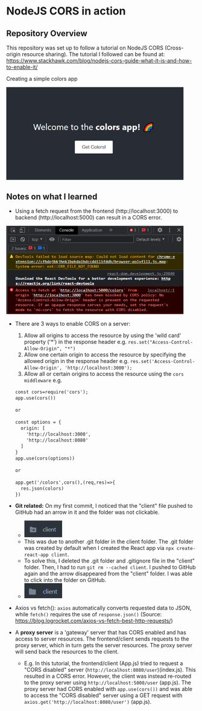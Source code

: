 # NodeJS CORS in action

## Repository Overview
This repository was set up to follow a tutorial on NodeJS CORS (Cross-origin resource sharing). The tutorial I followed can be found at: https://www.stackhawk.com/blog/nodejs-cors-guide-what-it-is-and-how-to-enable-it/

Creating a simple colors app

<img src="./images/colors-app.png" width="470" alt="Simple colors app">

## Notes on what I learned
* Using a fetch request from the frontend (http://localhost:3000) to backend (http://localhost:5000) can result in a CORS error.

<img src="images/cors-error.png" width="470" alt="CORS error in browser's console">

* There are 3 ways to enable CORS on a server:
    1. Allow all origins to access the resource by using the 'wild card' property ('*') in the response header e.g. `res.set("Access-Control-Allow-Origin", "*")`
    2. Allow one certain origin to access the resource by specifying the allowed origin in the response header e.g. `res.set('Access-Control-Allow-Origin', 'http://localhost:3000');`
    3. Allow all or certain origins to access the resource using the `cors middleware` e.g.

      const cors=require('cors');
      app.use(cors())

      or

      const options = {
        origin: [
          'http://localhost:3000',
          'http://localhost:8080'
        ]
      }
      app.use(cors(options))

      or

      app.get('/colors',cors(),(req,res)=>{
        res.json(colors)
      })

* **Git related:** On my first commit, I noticed that the "client" file pushed to GitHub had an arrow in it and the folder was not clickable.
  * <img src="images/folder-arrow.png" width="100" alt="Arrow on 'client' folder">
  * This was due to another .git folder in the client folder. The .git folder was created by default when I created the React app via `npx create-react-app client`.
  * To solve this, I deleted the .git folder and .gitignore file in the "client" folder. Then, I had to run `git rm --cached client`. I pushed to GitHub again and the arrow disappeared from the "client" folder. I was able to click into the folder on GitHub.
  * <img src="images/folder-no-arrow.png" width="100" alt="No arrow on 'client' folder">

* Axios vs fetch(): `axios` automatically converts requested data to JSON, while `fetch()` requires the use of `response.json()` (Source: https://blog.logrocket.com/axios-vs-fetch-best-http-requests/)

* A **proxy server** is a 'gateway' server that has CORS enabled and has access to server resources. The frontend/client sends requests to the proxy server, which in turn gets the server resources. The proxy server will send back the resources to the client.
  * E.g. In this tutorial, the frontend/client (App.js) tried to request a "CORS disabled" server (`http://localhost:8080/user`)(index.js). This resulted in a CORS error. However, the client was instead re-routed to the proxy server using `http://localhost:5000/user` (app.js). The proxy server had CORS enabled with `app.use(cors())` and was able to access the "CORS disabled" server using a GET request with `axios.get('http://localhost:8080/user')` (app.js).
